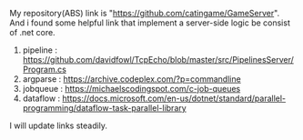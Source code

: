 My repository(ABS) link is "https://github.com/catingame/GameServer".
And i found some helpful link that implement a server-side logic be consist of .net core.

1. pipeline : https://github.com/davidfowl/TcpEcho/blob/master/src/PipelinesServer/Program.cs
2. argparse : https://archive.codeplex.com/?p=commandline
3. jobqueue : https://michaelscodingspot.com/c-job-queues
4. dataflow : https://docs.microsoft.com/en-us/dotnet/standard/parallel-programming/dataflow-task-parallel-library

I will update links steadily.
